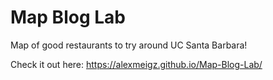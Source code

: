 # Map Blog Lab

Map of good restaurants to try around UC Santa Barbara! 

Check it out here: https://alexmeigz.github.io/Map-Blog-Lab/
